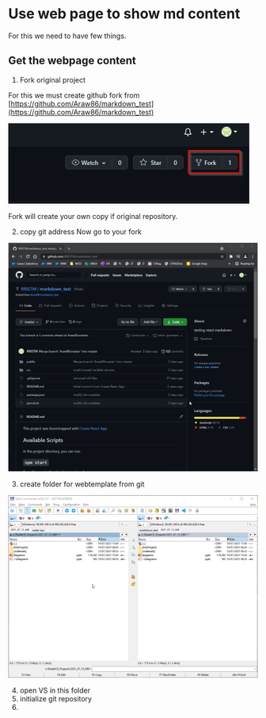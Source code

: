 # Use web page to show md content

For this we need to have few things. 

## Get the webpage content

1. Fork original project 
   
For this we must create github fork from 
[https://github.com/Araw86/markdown_test](https://github.com/Araw86/markdown_test)

![fork](../img/015.png)

Fork will create your own copy if original repository. 

2. copy git address
Now go to your fork 

![clone](../img/17.png)

3. create folder for webtemplate from git
   
![folder](../img/18.png)

4. open VS in this folder
5. initialize git repository
6. 

